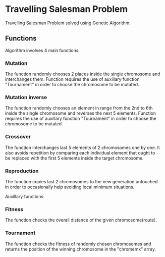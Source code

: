 # Travelling Salesman Problem 
Travelling Salesman Problem solved using Genetic Algorithm.
## Functions
Algorithm involves 4 main functions:
### Mutation
The function randomly chooses 2 places inside the single chromosome and interchanges them. Function requires the use of auxillary function "Tournament" in order to choose the chromosome to be mutated.
### Mutation inverse
The function randomly chooses an element in range from the 2nd to 6th inside the single chromosome and reverses the next 5 elements. Function requires the use of auxillary function "Tournament" in order to choose the chromosome to be mutated. 
### Crossover
The function interchanges last 5 elements of 2 chromosomes one by one. It also avoids repetition by comparing each individual element that ought to be replaced with the first 5 elements inside the target chromosome.
### Reproduction
The function copies last 2 chromosomes to the new generation untouched in order to occasionally help avoiding local minimum situations.

Auxillary functions:
### Fitness
The function checks the overall distance of the given chromosome(route).
### Tournament
The function checks the fitness of randomly chosen chromosomes and returns the position of the winning chromosome in the "chromemx" array.
